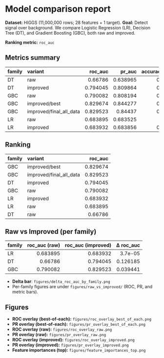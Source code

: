 # Model comparison report

**Dataset:** HIGGS (11,000,000 rows; 28 features + 1 target).
**Goal:** Detect signal over background. We compare Logistic Regression (LR), Decision Tree (DT), and Gradient Boosting (GBC), both raw and improved.

**Ranking metric:** `roc_auc`

## Metrics summary

| family   | variant                 |   roc_auc |   pr_auc |   accuracy_thr0.5 |   precision_thr0.5 |   recall_thr0.5 |   f1_thr0.5 |   accuracy_thrOPT |   precision_thrOPT |   recall_thrOPT |   f1_thrOPT |   threshold_opt |   fit_time |   predict_time |   total_time |
|:---------|:------------------------|----------:|---------:|------------------:|-------------------:|----------------:|------------:|------------------:|-------------------:|----------------:|------------:|----------------:|-----------:|---------------:|-------------:|
| DT       | raw                     |  0.66786  | 0.638965 |          0.668505 |           0.69057  |        0.67861  |    0.684538 |        nan        |         nan        |      nan        |  nan        |      nan        |    662.822 |            nan |      677.148 |
| DT       | improved                |  0.794045 | 0.809864 |          0.717452 |           0.733805 |        0.732679 |    0.733241 |          0.716772 |           0.746533 |        0.704963 |    0.725153 |        0.529052 |    383.985 |            nan |      960.289 |
| GBC      | raw                     |  0.790082 | 0.808194 |          0.713862 |           0.724675 |        0.74204  |    0.733255 |        nan        |         nan        |      nan        |  nan        |      nan        |   6318.88  |            nan |     6341.67  |
| GBC      | improved/best           |  0.829674 | 0.844277 |          0.747075 |           0.757688 |        0.768473 |    0.763042 |          0.745945 |           0.773461 |        0.736207 |    0.754374 |        0.531094 |     60.523 |            nan |      nan     |
| GBC      | improved/final_all_data |  0.829523 | 0.84437  |          0.747066 |           0.757693 |        0.768547 |    0.763081 |          0.746604 |           0.76518  |        0.75297  |    0.759026 |        0.514745 |    121.35  |            nan |      nan     |
| LR       | raw                     |  0.683895 | 0.683525 |          0.64135  |           0.639283 |        0.741954 |    0.686802 |        nan        |         nan        |      nan        |  nan        |      nan        |     20.06  |            nan |       36.811 |
| LR       | improved                |  0.683932 | 0.683856 |          0.637338 |           0.655919 |        0.664113 |    0.65999  |          0.64013  |           0.647882 |        0.703168 |    0.674394 |        0.485712 |     58.11  |            nan |      109.296 |

## Ranking

| family   | variant                 |   roc_auc |
|:---------|:------------------------|----------:|
| GBC      | improved/best           |  0.829674 |
| GBC      | improved/final_all_data |  0.829523 |
| DT       | improved                |  0.794045 |
| GBC      | raw                     |  0.790082 |
| LR       | improved                |  0.683932 |
| LR       | raw                     |  0.683895 |
| DT       | raw                     |  0.66786  |

## Raw vs Improved (per family)

| family   |   roc_auc (raw) |   roc_auc (improved) |   Δ roc_auc |
|:---------|----------------:|---------------------:|------------:|
| LR       |        0.683895 |             0.683932 |    3.7e-05  |
| DT       |        0.66786  |             0.794045 |    0.126185 |
| GBC      |        0.790082 |             0.829523 |    0.039441 |

- **Delta bar**: `figures/delta_roc_auc_by_family.png`
- Per-family figures are under `figures/raw_vs_improved/` (ROC, PR, and metric bars).

## Figures
- **ROC overlay (best-of-each):** `figures/roc_overlay_best_of_each.png`
- **PR overlay (best-of-each):** `figures/pr_overlay_best_of_each.png`
- **ROC overlay (raw):** `figures/roc_overlay_raw.png`
- **PR overlay (raw):** `figures/pr_overlay_raw.png`
- **ROC overlay (improved):** `figures/roc_overlay_improved.png`
- **PR overlay (improved):** `figures/pr_overlay_improved.png`
- **Feature importances (top):** `figures/feature_importances_top.png`

